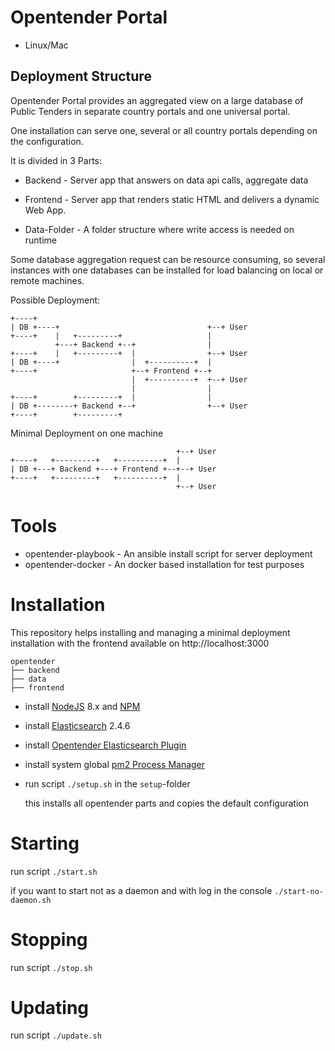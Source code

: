 # Opentender Portal

* Linux/Mac

## Deployment Structure

Opentender Portal provides an aggregated view on a large database of Public Tenders in separate country portals and one universal portal. 

One installation can serve one, several or all country portals depending on the configuration.

It is divided in 3 Parts:

* Backend - Server app that answers on data api calls, aggregate data

* Frontend - Server app that renders static HTML and delivers a dynamic Web App.

* Data-Folder - A folder structure where write access is needed on runtime

Some database aggregation request can be resource consuming, so several instances with one databases can be installed for load balancing on local or remote machines.

Possible Deployment:

```
+----+                                        
| DB +----+                                 +--+ User
+----+    |   +---------+                   |  
          +---+ Backend +--+                |  
+----+    |   +---------+  |                +--+ User
| DB +----+                |  +----------+  |  
+----+                     +--+ Frontend +--+  
                           |  +----------+  +--+ User
                           |                |  
+----+        +---------+  |                |  
| DB +--------+ Backend +--+                +--+ User 
+----+        +---------+                   
```

Minimal Deployment on one machine

```
                                     +--+ User
+----+   +---------+   +----------+  |
| DB +---+ Backend +---+ Frontend +--+--+ User 
+----+   +---------+   +----------+  |
                                     +--+ User
```


# Tools

* opentender-playbook - An ansible install script for server deployment
* opentender-docker - An docker based installation for test purposes


# Installation

This repository helps installing and managing a minimal deployment installation with the frontend available on http://localhost:3000

```
opentender
├── backend
├── data
├── frontend
```

- install [NodeJS](https://nodejs.org/) 8.x and [NPM](https://www.npmjs.com/)

- install [Elasticsearch](https://www.elastic.co/) 2.4.6

- install [Opentender Elasticsearch Plugin](https://github.com/digiwhist/elasticsearch-native-script-opentender)

- install system global [pm2 Process Manager](http://pm2.keymetrics.io/)

- run script `./setup.sh` in the `setup`-folder 

  this installs all opentender parts and copies the default configuration

# Starting

run script `./start.sh`

if you want to start not as a daemon and with log in the console `./start-no-daemon.sh`

# Stopping

run script `./stop.sh`
  
# Updating

run script `./update.sh`
